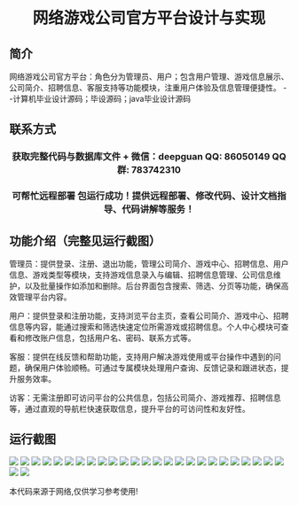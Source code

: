 <p><h1 align="center">网络游戏公司官方平台设计与实现</h1></p>

## 简介
网络游戏公司官方平台：角色分为管理员、用户；包含用户管理、游戏信息展示、公司简介、招聘信息、客服支持等功能模块，注重用户体验及信息管理便捷性。    --计算机毕业设计源码；毕设源码；java毕业设计源码


## 联系方式
<p><h3 align="center">获取完整代码与数据库文件 + 微信：deepguan QQ: 86050149 QQ群: 783742310</h3></p>
<p><h3 align="center">可帮忙远程部署 包运行成功！提供远程部署、修改代码、设计文档指导、代码讲解等服务！</h3></p>

## 功能介绍（完整见运行截图）
管理员：提供登录、注册、退出功能，管理公司简介、游戏中心、招聘信息、用户信息、游戏类型等模块，支持游戏信息录入与编辑、招聘信息管理、公司信息维护，以及批量操作如添加和删除。后台界面包含搜索、筛选、分页等功能，确保高效管理平台内容。

用户：提供登录和注册功能，支持浏览平台主页，查看公司简介、游戏中心、招聘信息等内容，能通过搜索和筛选快速定位所需游戏或招聘信息。个人中心模块可查看和修改账户信息，包括用户名、密码、联系方式等。

客服：提供在线反馈和帮助功能，支持用户解决游戏使用或平台操作中遇到的问题，确保用户体验顺畅。可通过专属模块处理用户查询、反馈记录和跟进状态，提升服务效率。

访客：无需注册即可访问平台的公共信息，包括公司简介、游戏推荐、招聘信息等，通过直观的导航栏快速获取信息，提升平台的可访问性和友好性。


## 运行截图
![](img/001.jpg)
![](img/002.jpg)
![](img/003.jpg)
![](img/004.jpg)
![](img/005.jpg)
![](img/006.jpg)
![](img/007.jpg)
![](img/008.jpg)
![](img/009.jpg)
![](img/010.jpg)
![](img/011.jpg)
![](img/012.jpg)
![](img/013.jpg)
![](img/014.jpg)
![](img/015.jpg)
![](img/016.jpg)
![](img/017.jpg)
![](img/018.jpg)
![](img/019.jpg)
![](img/020.jpg)
![](img/021.jpg)
![](img/022.jpg)
![](img/023.jpg)
![](img/024.jpg)
![](img/025.jpg)
![](img/026.jpg)
![](img/027.jpg)

<p>本代码来源于网络,仅供学习参考使用!</p>
